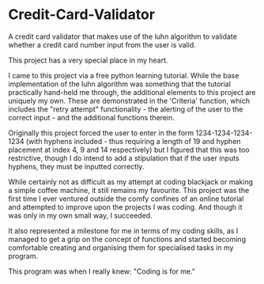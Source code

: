 # Credit-Card-Validator
A credit card validator that makes use of the luhn algorithm to validate whether a credit card number input from the user is valid.

This project has a very special place in my heart.

I came to this project via a free python learning tutorial. While the base implementation of the luhn algorithm was something that the tutorial practically hand-held me through, the additional elements to this project are uniquely my own. These are demonstrated in the 'Criteria' function, which includes the "retry attempt" functionality - the alerting of the user to the correct input - and the additional functions therein. 

Originally this project forced the user to enter in the form 1234-1234-1234-1234 (with hyphens included - thus requiring a length of 19 and hyphen placement at index 4, 9 and 14 respectively) but I figured that this was too restrictive, though I do intend to add a stipulation that if the user inputs hyphens, they must be inputted correctly.

While certainly not as difficult as my attempt at coding blackjack or making a simple coffee machine, it still remains my favourite. This project was the first time I ever ventured outside the comfy confines of an online tutorial and attempted to improve upon the projects I was coding. And though it was only in my own small way, I succeeded.

It also represented a milestone for me in terms of my coding skills, as I managed to get a grip on the concept of functions and started becoming comfortable creating and organising them for specialised tasks in my program.

This program was when I really knew: "Coding is for me."
